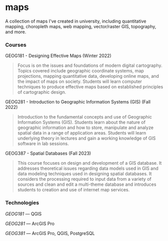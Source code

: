 # maps
A collection of maps I've created in university, including quantitative mapping, choropleth maps, web mapping, vector/raster GIS, topography, and more.

### Courses
GEOG181 - Designing Effective Maps (Winter 2022)
> Focus is on the issues and foundations of modern digital cartography. Topics covered include geographic coordinate systems, map projections, mapping quantitative data, developing online maps, and the impact of maps on society. Students will learn computer techniques to produce effective maps based on established principles of cartographic design.

GEOG281 - Introduction to Geographic Information Systems (GIS) (Fall 2022)
> Introduction to the fundamental concepts and use of Geographic Information Systems (GIS). Students learn about the nature of geographic information and how to store, manipulate and analyze spatial data in a range of application areas. Students will learn underlying theory in lectures and gain a working knowledge of GIS software in lab sessions.

GEOG387 - Spatial Databases (Fall 2023)
> This course focuses on design and development of a GIS database. It addresses theoretical issues regarding data models used in GIS and data modeling techniques used in designing spatial databases. It considers the processing required to input data from a variety of sources and clean and edit a multi-theme database and introduces students to creation and use of internet map services.

### Technologies

_GEOG181 —_ QGIS

_GEOG281 —_ ArcGIS Pro

_GEOG381 —_ ArcGIS Pro, QGIS, PostgreSQL
